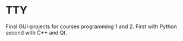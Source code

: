 # TTY
Final GUI-projects for courses programming 1 and 2. 
First with Python second with C++ and Qt.
